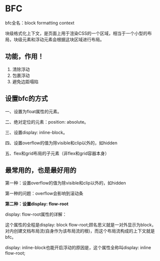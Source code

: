 # BFC

bfc全名：block formatting context

块级格式化上下文，是页面上用于渲染CSS的一个区域，相当于一个小型的布局，块级元素和浮动元素会根据这块区域进行布局。



## 功能，作用！

1. 清除浮动
2. 包裹浮动
3. 避免边距塌陷



## 设置bfc的方式

一、设置为float属性的元素。

二、绝对定位的元素：position: absolute。

三、设置display: inline-block。

四、设置overflow的值为除visible和clip以外的，如hidden

五、flex和grid布局的子元素（非flex和grid容器本身）



## 最常用的，也是最好用的

第一种：设置overflow的值为除visible和clip以外的，如hidden

第一种的问题：overflow会影响到滚动条



**第二种：设置display: flow-root**

display: flow-root属性的详解：

这个属性的全程是display: block flow-root;顾名思义就是一对外显示为block，对内创建文档布局流(自身作为该布局流的根)，而这个布局流构成的上下文就是bfc。

display: inline-block也能开启浮动的原因是，这个属性全称叫display: inline flow-root;